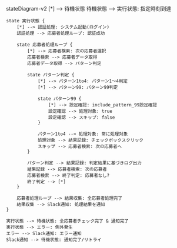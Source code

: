 stateDiagram-v2
    [*] --> 待機状態
    待機状態 --> 実行状態: 指定時刻到達

    state 実行状態 {
        [*] --> 認証処理: システム起動(ログイン)
        認証処理 --> 応募者処理ループ: 認証成功

        state 応募者処理ループ {
            [*] --> 応募者検索: 次の応募者選択
            応募者検索 --> 応募者データ取得
            応募者データ取得 --> パターン判定
            
            state パターン判定 {
                [*] --> パターン1to4: パターン1〜4判定
                [*] --> パターン99: パターン99判定
                
                state パターン99 {
                    [*] --> 設定確認: include_pattern_99設定確認
                    設定確認 --> 処理対象: true
                    設定確認 --> スキップ: false
                }
                
                パターン1to4 --> 処理対象: 常に処理対象
                処理対象 --> 結果記録: チェックボックスクリック
                スキップ --> 応募者検索: 次の応募者へ
            }
            
            パターン判定 --> 結果記録: 判定結果に基づきログ出力
            結果記録 --> 応募者検索: 次の応募者
            応募者検索 --> 終了判定: 応募者なし?
            終了判定 --> [*]
        }

        応募者処理ループ --> 結果収集: 全応募者処理完了
        結果収集 --> Slack通知: 処理結果を通知
    }

    実行状態 --> 待機状態: 全応募者チェック完了 & 通知完了
    実行状態 --> エラー: 例外発生
    エラー --> Slack通知: エラー通知
    Slack通知 --> 待機状態: 通知完了/リトライ
